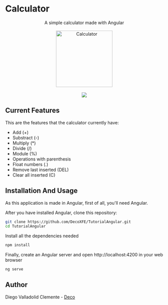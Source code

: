 # Calculator


<div align="center">
A simple calculator made with Angular
<br>
<br>
<img src="https://i.ibb.co/x8B9ZNB/Calculator.png" alt="Calculator" border="0" width=180>
<br>
<br>
<img src="https://img.shields.io/badge/Status-Basic%20Functionality-Green?style=plastic&logo=angular&logoColor=pink"/>
</div>

## Current Features
This are the features that the calculator currently have:
- Add (+)
- Substract (-)
- Multiply (*)
- Divide (/)
- Module (%)
- Operations with parenthesis
- Float numbers (.)
- Remove last inserted (DEL)
- Clear all inserted (C)


## Installation And Usage

As this application is made in Angular, first of all, you'll need Angular.

After you have installed Angular, clone this repository:
```bash
git clone https://github.com/DecoXFE/TutorialAngular.git
cd TutorialAngular
```
Install all the dependencies needed
```bash
npm install
```
Finally, create an Angular server and open http://localhost:4200 in your web browser
```Bash
ng serve
```


## Author

Diego Valladolid Clemente - [Deco](https://github.com/DecoPoxa)
